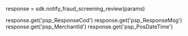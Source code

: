 response = sdk.notify_fraud_screening_review(params)

response.get('psp_ResponseCod')
response.get('psp_ResponseMsg')
response.get('psp_MerchantId')
response.get('psp_PosDateTime')
